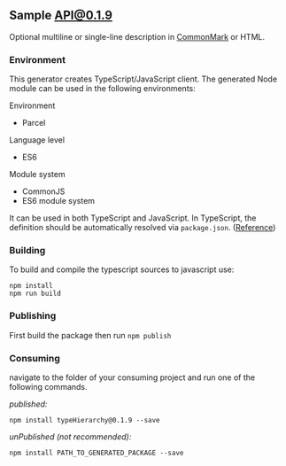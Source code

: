 ## Sample API@0.1.9



Optional multiline or single-line description in [CommonMark](http://commonmark.org/help/) or HTML.

### Environment

This generator creates TypeScript/JavaScript client. The generated Node module can be used in the following environments:

Environment
* Parcel

Language level
* ES6

Module system
* CommonJS
* ES6 module system

It can be used in both TypeScript and JavaScript. In TypeScript, the definition should be automatically resolved via `package.json`. ([Reference](http://www.typescriptlang.org/docs/handbook/typings-for-npm-packages.html))

### Building

To build and compile the typescript sources to javascript use:
```
npm install
npm run build
```

### Publishing

First build the package then run ```npm publish```

### Consuming

navigate to the folder of your consuming project and run one of the following commands.

_published:_

```
npm install typeHierarchy@0.1.9 --save
```

_unPublished (not recommended):_

```
npm install PATH_TO_GENERATED_PACKAGE --save
